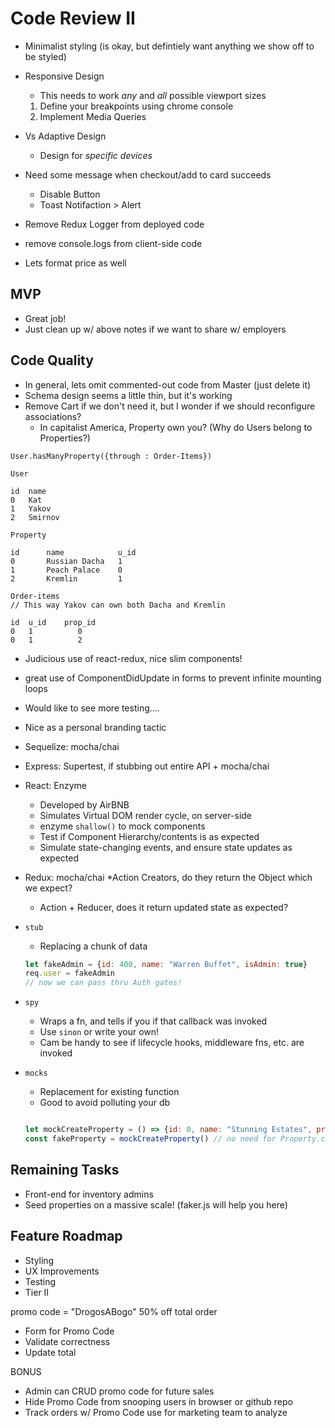 # Code Review II

* Minimalist styling (is okay, but defintiely want anything we show off to be styled)


* Responsive Design
    * This needs to work _any_ and _all_ possible viewport sizes
    1) Define your breakpoints using chrome console
    2) Implement Media Queries 

* Vs Adaptive Design
    * Design for _specific devices_

* Need some message when checkout/add to card succeeds
    * Disable Button
    * Toast Notifaction > Alert


* Remove Redux Logger from deployed code
* remove console.logs from client-side code
* Lets format price as well


## MVP

* Great job!
* Just clean up w/ above notes if we want to share w/ employers


## Code Quality

* In general, lets omit commented-out code from Master (just delete it)
* Schema design seems a little thin, but it's working
* Remove Cart if we don't need it, but I wonder if we should reconfigure associations? 
    * In capitalist America, Property own you? (Why do Users belong to Properties?)


```
User.hasManyProperty({through : Order-Items})

User

id  name
0   Kat
1   Yakov
2   Smirnov

Property

id      name            u_id
0       Russian Dacha   1
1       Peach Palace    0
2       Kremlin         1

Order-items
// This way Yakov can own both Dacha and Kremlin

id  u_id    prop_id
0   1          0
0   1          2
```

* Judicious use of react-redux, nice slim components!
* great use of ComponentDidUpdate in forms to prevent infinite mounting loops

* Would like to see more testing....
* Nice as a personal branding tactic

* Sequelize: mocha/chai
* Express: Supertest, if stubbing out entire API + mocha/chai
* React: Enzyme
    * Developed by AirBNB
    * Simulates Virtual DOM render cycle, on server-side
    * enzyme `shallow()` to mock components
    * Test if Component Hierarchy/contents is as expected
    * Simulate state-changing events, and ensure state updates as expected
* Redux: mocha/chai
    *Action Creators, do they return the Object which we expect?
    * Action + Reducer, does it return updated state as expected?

* `stub`
    * Replacing a chunk of data 
    ```javascript
    let fakeAdmin = {id: 400, name: "Warren Buffet", isAdmin: true}
    req.user = fakeAdmin
    // now we can pass thru Auth gates!
    ```
* `spy`
    * Wraps a fn, and tells if you if that callback was invoked
    * Use `sinon` or write your own!
    * Cam be handy to see if lifecycle hooks, middleware fns, etc. are invoked

* `mocks`
    * Replacement for existing function
    * Good to avoid polluting your db
    ```javascript

    let mockCreateProperty = () => {id: 0, name: "Stunning Estates", price: "1BTC"}
    const fakeProperty = mockCreateProperty() // no need for Property.create()

    ```

## Remaining Tasks

* Front-end for inventory admins
* Seed properties on a massive scale! (faker.js will help you here)

## Feature Roadmap

* Styling
* UX Improvements
* Testing
* Tier II

promo code = "DrogosABogo" 50% off total order

* Form for Promo Code
* Validate correctness
* Update total

BONUS
* Admin can CRUD promo code for future sales
* Hide Promo Code from snooping users in browser or github repo
* Track orders w/ Promo Code use for marketing team to analyze